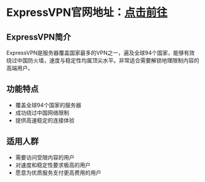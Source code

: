 # ExpressVPN官网地址：[点击前往](https://url.gogogomiao.one/QYTN)

## ExpressVPN简介
ExpressVPN是服务器覆盖国家最多的VPN之一，遍及全球94个国家，能够有效绕过中国防火墙，速度与稳定性均属顶尖水平。非常适合需要解锁地理限制内容的高端用户。

## 功能特点
- 覆盖全球94个国家的服务器
- 成功绕过中国网络限制
- 提供高速稳定的连接体验

## 适用人群
- 需要访问受限内容的用户
- 对速度和稳定性要求极高的用户
- 愿意为优质服务支付更高费用的用户